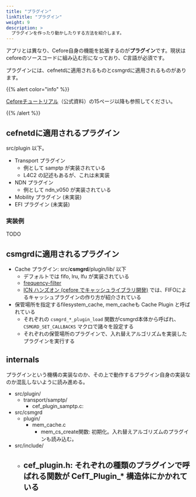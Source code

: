 ```yaml
---
title: "プラグイン"
linkTitle: "プラグイン"
weight: 9
description: >
  プラグインを作ったり動かしたりする方法を紹介します。
---
```


アプリとは異なり、Cefore自身の機能を拡張するのが**プラグイン**です。現状はceforeのソースコードに組み込む形になっており、C言語が必須です。

プラグインには、cefnetdに適用されるものとcsmgrdに適用されるものがあります。

{{% alert color="info" %}}

[Ceforeチュートリアル](https://www.ieice.org/~icn/wp-content/uploads/2017/08/Cefore-tutorial.pdf)（公式資料）の15ページ以降も参照してください。

{{% /alert %}}

## cefnetdに適用されるプラグイン

src/plugin 以下。

- Transport プラグイン
  - 例として samptp が実装されている
  - L4C2 の記述もあるが、これは未実装
- NDN プラグイン
  - 例として ndn_v050 が実装されている
- Mobility プラグイン (未実装)
- EFI プラグイン (未実装)

### 実装例

TODO

## csmgrdに適用されるプラグイン

- Cache プラグイン: src/**csmgrd**/plugin/lib/ 以下
  - デフォルトでは fifo, lru, lfu が実装されている
  - [frequency-filter](https://github.com/ICN2020/frequency-filter) 
  - [ICN ハンズオン (cefore でキャッシュライブラリ開発)](https://www.ieice.org/~icn/wp-content/uploads/2017/08/ICN_hands_on.pdf) では、FIFOによるキャッシュプラグインの作り方が紹介されている
- 保管場所を指定するfilesystem_cache, mem_cacheも Cache Plugin と呼ばれている
  - それぞれの `csmgrd_*_plugin_load` 関数がcsmgrd本体から呼ばれ、 `CSMGRD_SET_CALLBACKS` マクロで諸々を設定する
  - それぞれの保管場所のプラグインで、入れ替えアルゴリズムを実装したプラグインを実行する

## internals

プラグインという機構の実装なのか、その上で動作するプラグイン自身の実装なのか混乱しないように読み進める。

- src/plugin/
  - transport/samptp/
    - cef_plugin_samptp.c:
- src/csmgrd
  - plugin/
    - mem_cache.c
      - mem_cs_create関数: 初期化。入れ替えアルゴリズムのプラグインも読み込む。
- src/include/
  - cef_plugin.h: それぞれの種類のプラグインで呼ばれる関数が CefT_Plugin_* 構造体にかかれている
    -